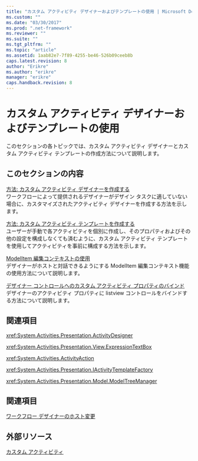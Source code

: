 ```yaml
---
title: "カスタム アクティビティ デザイナーおよびテンプレートの使用 | Microsoft Docs"
ms.custom: ""
ms.date: "03/30/2017"
ms.prod: ".net-framework"
ms.reviewer: ""
ms.suite: ""
ms.tgt_pltfrm: ""
ms.topic: "article"
ms.assetid: 1aab82e7-7f89-4255-be46-526b09ceeb8b
caps.latest.revision: 8
author: "Erikre"
ms.author: "erikre"
manager: "erikre"
caps.handback.revision: 8
---
```

# カスタム アクティビティ デザイナーおよびテンプレートの使用
このセクションの各トピックでは、カスタム アクティビティ デザイナーとカスタム アクティビティ テンプレートの作成方法について説明します。  
  
## このセクションの内容  
 [方法: カスタム アクティビティ デザイナーを作成する](../../../docs/framework/windows-workflow-foundation//how-to-create-a-custom-activity-designer.md)  
 ワークフローによって提供されるデザイナーがデザイン タスクに適していない場合に、カスタマイズされたアクティビティ デザイナーを作成する方法を示します。  
  
 [方法: カスタム アクティビティ テンプレートを作成する](../../../docs/framework/windows-workflow-foundation//how-to-create-a-custom-activity-template.md)  
 ユーザーが手動で各アクティビティを個別に作成し、そのプロパティおよびその他の設定を構成しなくても済むように、カスタム アクティビティ テンプレートを使用してアクティビティを事前に構成する方法を示します。  
  
 [ModelItem 編集コンテキストの使用](../../../docs/framework/windows-workflow-foundation//using-the-modelitem-editing-context.md)  
 デザイナーがホストと対話できるようにする ModelItem 編集コンテキスト機能の使用方法について説明します。  
  
 [デザイナー コントロールへのカスタム アクティビティ プロパティのバインド](../../../docs/framework/windows-workflow-foundation//binding-a-custom-activity-property-to-a-designer-control.md)  
 デザイナーのアクティビティ プロパティに listview コントロールをバインドする方法について説明します。  
  
## 関連項目  
 <xref:System.Activities.Presentation.ActivityDesigner>  
  
 <xref:System.Activities.Presentation.View.ExpressionTextBox>  
  
 <xref:System.Activities.ActivityAction>  
  
 <xref:System.Activities.Presentation.IActivityTemplateFactory>  
  
 <xref:System.Activities.Presentation.Model.ModelTreeManager>  
  
## 関連項目  
 [ワークフロー デザイナーのホスト変更](../../../docs/framework/windows-workflow-foundation//rehosting-the-workflow-designer.md)  
  
## 外部リソース  
 [カスタム アクティビティ](../../../docs/framework/windows-workflow-foundation/samples/custom-activities.md)